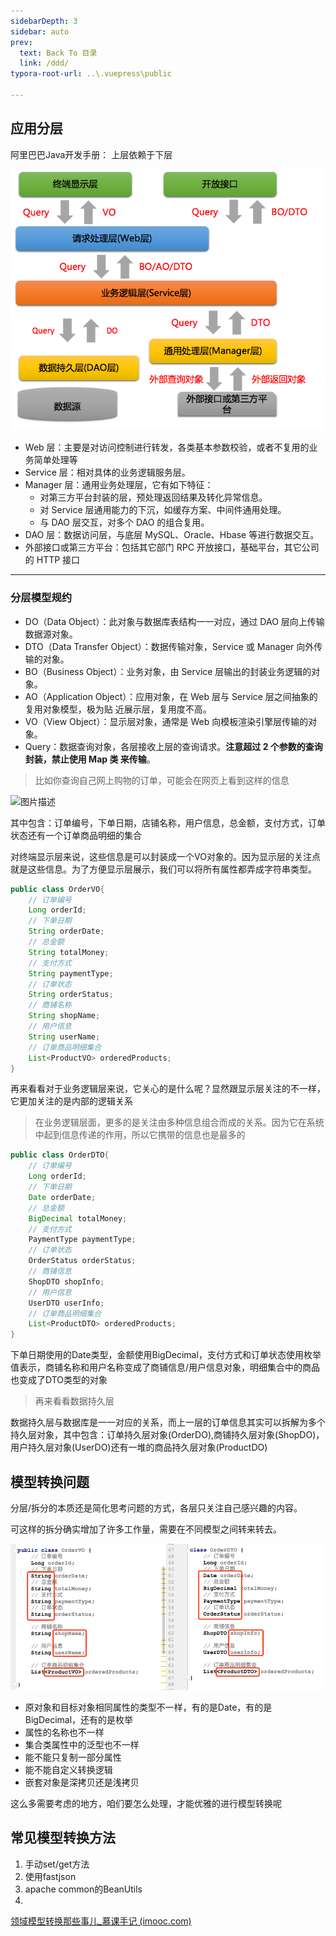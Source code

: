 ```yaml
---
sidebarDepth: 3
sidebar: auto
prev:
  text: Back To 目录
  link: /ddd/
typora-root-url: ..\.vuepress\public

---
```


## 应用分层

阿里巴巴Java开发手册： 上层依赖于下层

![图片描述](/images/designpattern/image-20230516090013160.png)

- Web 层：主要是对访问控制进行转发，各类基本参数校验，或者不复用的业务简单处理等
- Service 层：相对具体的业务逻辑服务层。
- Manager 层：通用业务处理层，它有如下特征： 
  - 对第三方平台封装的层，预处理返回结果及转化异常信息。 
  - 对 Service 层通用能力的下沉，如缓存方案、中间件通用处理。 
  - 与 DAO 层交互，对多个 DAO 的组合复用。
- DAO 层：数据访问层，与底层 MySQL、Oracle、Hbase 等进行数据交互。 
- 外部接口或第三方平台：包括其它部门 RPC 开放接口，基础平台，其它公司的 HTTP 接口

----------

### 分层模型规约

- DO（Data Object）：此对象与数据库表结构一一对应，通过 DAO 层向上传输数据源对象。 
- DTO（Data Transfer Object）：数据传输对象，Service 或 Manager 向外传输的对象。 
- BO（Business Object）：业务对象，由 Service 层输出的封装业务逻辑的对象。 
- AO（Application Object）：应用对象，在 Web 层与 Service 层之间抽象的复用对象模型，极为贴 近展示层，复用度不高。 
- VO（View Object）：显示层对象，通常是 Web 向模板渲染引擎层传输的对象。 
- Query：数据查询对象，各层接收上层的查询请求。**注意超过 2 个参数的查询封装，禁止使用 Map 类 来传输**。



> 比如你查询自己网上购物的订单，可能会在网页上看到这样的信息

![图片描述](D:/Github/q10viking.github.io/docs/.vuepress/public/images/designpattern/5d9f4cd70001e3a410760551.png)

其中包含：订单编号，下单日期，店铺名称，用户信息，总金额，支付方式，订单状态还有一个订单商品明细的集合

对终端显示层来说，这些信息是可以封装成一个VO对象的。因为显示层的关注点就是这些信息。为了方便显示层展示，我们可以将所有属性都弄成字符串类型。

```java
public class OrderVO{
	// 订单编号
    Long orderId;
    // 下单日期
    String orderDate;
    // 总金额
    String totalMoney;
    // 支付方式
    String paymentType;
    // 订单状态
    String orderStatus;
    // 商铺名称
    String shopName;
    // 用户信息
    String userName;
    // 订单商品明细集合
    List<ProductVO> orderedProducts;
}
```

再来看看对于业务逻辑层来说，它关心的是什么呢？显然跟显示层关注的不一样，它更加关注的是内部的逻辑关系

> 在业务逻辑层面，更多的是关注由多种信息组合而成的关系。因为它在系统中起到信息传递的作用，所以它携带的信息也是最多的

```java
public class OrderDTO{
    // 订单编号
    Long orderId;
    // 下单日期
    Date orderDate;
    // 总金额
    BigDecimal totalMoney;
    // 支付方式
    PaymentType paymentType;
    // 订单状态
    OrderStatus orderStatus;
    // 商铺信息
    ShopDTO shopInfo;
    // 用户信息
    UserDTO userInfo;
    // 订单商品明细集合
    List<ProductDTO> orderedProducts;
}
```

下单日期使用的Date类型，金额使用BigDecimal，支付方式和订单状态使用枚举值表示，商铺名称和用户名称变成了商铺信息/用户信息对象，明细集合中的商品也变成了DTO类型的对象

>  再来看看数据持久层

数据持久层与数据库是一一对应的关系，而上一层的订单信息其实可以拆解为多个持久层对象，其中包含：订单持久层对象(OrderDO),商铺持久层对象(ShopDO)，用户持久层对象(UserDO)还有一堆的商品持久层对象(ProductDO)



## 模型转换问题

分层/拆分的本质还是简化思考问题的方式，各层只关注自己感兴趣的内容。

可这样的拆分确实增加了许多工作量，需要在不同模型之间转来转去。

![图片描述](/images/designpattern/5d9f4a57000155f409360434.png)

- 原对象和目标对象相同属性的类型不一样，有的是Date，有的是BigDecimal，还有的是枚举
- 属性的名称也不一样
- 集合类属性中的泛型也不一样
- 能不能只复制一部分属性
- 能不能自定义转换逻辑
- 嵌套对象是深拷贝还是浅拷贝

这么多需要考虑的地方，咱们要怎么处理，才能优雅的进行模型转换呢





## 常见模型转换方法

1. 手动set/get方法
2. 使用fastjson
3. apache common的BeanUtils
4. 







[领域模型转换那些事儿_慕课手记 (imooc.com)](https://www.imooc.com/article/293314)